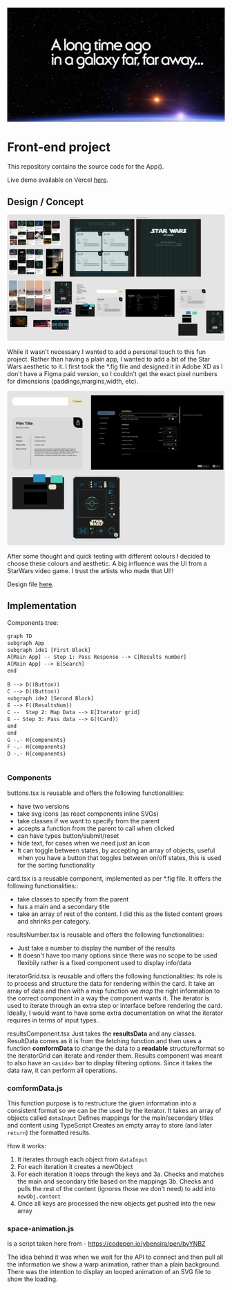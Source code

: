 ![In a galaxy far away](./documentation/images/intro-img.webp)

# Front-end project

This repository contains the source code for the App().

Live demo available on Vercel [here](https://starwars-api-search-app.vercel.app/).

## Design / Concept

![Design Mood board](./documentation/images/mood-board.png)

While it wasn't necessary I wanted to add a personal touch to this fun project. Rather than having a plain app, I wanted to add a bit of the Star Wars aesthetic to it. I first took the \*.fig file and designed it in Adobe XD as I don't have a Figma paid version, so I couldn't get the exact pixel numbers for dimensions (paddings,margins,width, etc).

![UI concept](./documentation/images/ui-01.png)

After some thought and quick testing with different colours I decided to choose these colours and aesthetic. A big influence was the UI from a StarWars video game. I trust the artists who made that UI!!

Design file [here](https://xd.adobe.com/view/62a43562-60cb-494b-af17-9baa94caa400-37f7/screen/2ef31ecc-c06b-499d-b545-9d477cb9d028/specs/).

## Implementation

Components tree:

```mermaid
graph TD
subgraph App
subgraph ide1 [First Block]
A[Main App] -- Step 1: Pass Response --> C[Results number]
A[Main App] --> B[Search]
end

B --> D((Button))
C --> D((Button))
subgraph ide2 [Second Block]
E --> F((ResultsNum))
C --  Step 2: Map Data --> E[Iterator grid]
E -- Step 3: Pass data --> G((Card))
end
end
G -.- H{components}
F -.- H{components}
D -.- H{components}


```

### Components

buttons.tsx is reusable and offers the following functionalities:

- have two versions
- take svg icons (as react components inline SVGs)
- take classes if we want to specify from the parent
- accepts a function from the parent to call when clicked
- can have types button/submit/reset
- hide text, for cases when we need just an icon
- It can toggle between states, by accepting an array of objects, useful when you have a button that toggles between on/off states, this is used for the sorting functionality

card.tsx is a reusable component, implemented as per \*.fig file. It offers the following functionalities::

- take classes to specify from the parent
- has a main and a secondary title
- take an array of rest of the content. I did this as the listed content grows and shrinks per category.

resultsNumber.tsx is reusable and offers the following functionalities:

- Just take a number to display the number of the results
- It doesn't have too many options since there was no scope to be used flexibily rather is a fixed component used to display info/data

iteratorGrid.tsx is reusable and offers the following functionalities:
Its role is to process and structure the data for rendering within the card. It take an array of data and then with a map function we _map_ the right information to the correct component in a way the component wants it. The iterator is used to iterate through an extra step or interface before rendering the card. Ideally, I would want to have some extra documentation on what the iterator requires in terms of input types..

resultsComponent.tsx
Just takes the **resultsData** and any classes. ResultData comes as it is from the fetching function and then uses a function **comformData** to change the data to a **readable** structure/format so the iteratorGrid can iterate and render them. Results component was meant to also have an `<aside>` bar to display filtering options. Since it takes the data raw, it can perform all operations.

### comformData.js

This function purpose is to restructure the given information into a consistent format so we can be the used by the iterator. It takes an array of objects called `dataInput`
Defines mappings for the main/secondary titles and content using TypeScript
Creates an empty array to store (and later `return`) the formatted results.

How it works:

1. It iterates through each object from `dataInput`
2. For each iteration it creates a newObject
3. For each iteration it loops through the keys and
   3a. Checks and matches the main and secondary title based on the mappings
   3b. Checks and pulls the rest of the content (ignores those we don't need) to add into `newObj.content`
4. Once all keys are processed the new objects get pushed into the new array

### space-animation.js

Is a script taken here from - https://codepen.io/ybensira/pen/byYNBZ

The idea behind it was when we wait for the API to connect and then pull all the information we show a warp animation, rather than a plain background.
There was the intention to display an looped animation of an SVG file to show the loading.
